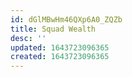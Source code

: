 ```yaml
---
id: dGlMBwHm46QXp6A0_ZQZb
title: Squad Wealth
desc: ''
updated: 1643723096365
created: 1643723096365
---
```


